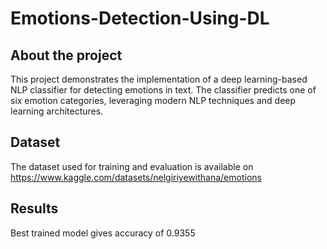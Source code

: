 # Emotions-Detection-Using-DL
## About the project
This project demonstrates the implementation of a deep learning-based NLP classifier for detecting emotions in text. The classifier predicts one of six emotion categories, leveraging modern NLP techniques and deep learning architectures.
## Dataset
The dataset used for training and evaluation is available on https://www.kaggle.com/datasets/nelgiriyewithana/emotions
## Results
Best trained model gives accuracy of 0.9355
